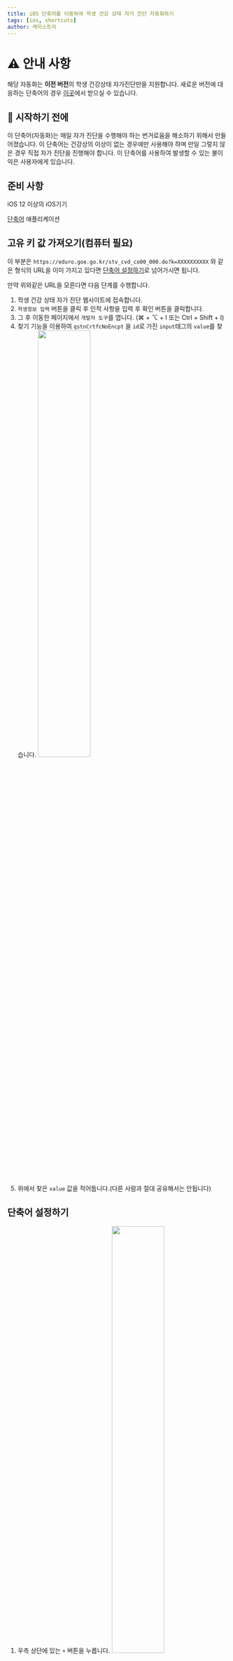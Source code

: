 ```yaml
---
title: iOS 단축어를 이용하여 학생 건강 상태 자가 진단 자동화하기
tags: [ios, shortcuts]
author: 케미스트리
---
```


# ⚠️ 안내 사항
해당 자동화는 **이전 버전**의 학생 건강상태 자가진단만을 지원합니다. 새로운 버전에 대응하는 단축어의 경우 [이곳](https://github.com/ChemistryX/self-diagnosis-ios-shortcuts)에서 받으실 수 있습니다.



## 🚨 시작하기 전에

이 단축어(자동화)는 매일 자가 진단을 수행해야 하는 번거로움을 해소하기 위해서 만들어졌습니다. 이 단축어는 건강상의 이상이 없는 경우에만 사용해야 하며 만일 그렇지 않은 경우 직접 자가 진단을 진행해야 합니다. 이 단축어를 사용하여 발생할 수 있는 불이익은 사용자에게 있습니다.

## 준비 사항

iOS 12 이상의 iOS기기

[단축어](https://apps.apple.com/kr/app/%EB%8B%A8%EC%B6%95%EC%96%B4/id915249334) 애플리케이션

## 고유 키 값 가져오기(컴퓨터 필요)

이 부분은 `https://eduro.goe.go.kr/stv_cvd_co00_000.do?k=XXXXXXXXXX` 와 같은 형식의 URL을 이미 가지고 있다면 [단축어 설정하기](#단축어-설정하기)로 넘어가시면 됩니다.

만약 위와같은 URL을 모른다면 다음 단계를 수행합니다.

1. 학생 건강 상태 자가 진단 웹사이트에 접속합니다.
2. `학생정보 입력` 버튼을 클릭 후 인적 사항을 입력 후 확인 버튼을 클릭합니다.
3. 그 후 이동한 페이지에서 `개발자 도구`를 엽니다. (⌘ + ⌥ + I 또는 Ctrl + Shift + I)
4. 찾기 기능을 이용하여 `qstnCrtfcNoEncpt` 을 `id`로 가진 `input`태그의 `value`를 찾습니다.
   <img class="fix-scale" src="/assets/images/posts/self-diagnosis-key.png" height="50%" width="50%" >
5. 위에서 찾은 `value` 값을 적어둡니다.(다른 사람과 절대 공유해서는 안됩니다)

## 단축어 설정하기

1. 우측 상단에 있는 `+` 버튼을 누릅니다.
   <img class="fix-scale" src="/assets/images/posts/self-diagnosis-automation-1.jpeg" height="50%" width="50%" >
2. `개인용 자동화 생성`을 누릅니다.
   <img class="fix-scale" src="/assets/images/posts/self-diagnosis-automation-2.jpeg" height="50%" width="50%" >
3. `특정 시간`을 누릅니다.
   <img class="fix-scale" src="/assets/images/posts/self-diagnosis-automation-3.jpeg" height="50%" width="50%" >
4. 본인의 상황에 맞게 시간을 설정합니다.
   <img class="fix-scale" src="/assets/images/posts/self-diagnosis-automation-4.jpeg" height="50%" width="50%" >
5. 텍스트 부분을 `본인 자가 진단 링크 + 위에서 찾은 키 조합`으로 변경 후 나머지 부분을 따라서 만듭니다.(변수명은 상관 없음)
   <img class="fix-scale" src="/assets/images/posts/self-diagnosis-automation-5.jpeg" height="50%" width="50%" >
6. `네트워크` 섹션에 있는 URL을 다음과 같이 변경합니다.

   예) 본인 자가 진단 링크(`https://eduro.goe.go.kr/stv_cvd_co00_000.do?k=XXXXXXXXXX`) => `https://eduro.goe.go.kr/stv_cvd_co01_000.do?qstnCrtfcNoEncpt=(위에서 설정한 키 변수)&rspns01=1&rspns02=1&rspns07=0&rspns08=0&rspns09=0`

   그 후 `더보기`를 눌러 메소드를 `POST`로 변경합니다.
   <img class="fix-scale" src="/assets/images/posts/self-diagnosis-automation-6.png" height="50%" width="50%" >

7. 여기까지만 하면 기본적인 기능 구현은 완료됩니다. 하지만 정상적으로 진행되었는지 여부를 확인할 수 없기 때문에 아래 구성을 추가합니다.

   | :-------------------------------------------------------: | :-------------------------------------------------------: |
   | ![](/assets/images/posts/self-diagnosis-automation-7.png) | ![](/assets/images/posts/self-diagnosis-automation-8.png) |

8. `자동화 편집`으로 돌아가 `실행 전에 묻기`를 해제합니다.
   <img class="fix-scale" src="/assets/images/posts/self-diagnosis-automation-9.jpeg" height="50%" width="50%" >

## 마무리

   <img class="fix-scale" src="/assets/images/posts/self-diagnosis-automation-notification.jpeg" height="50%" width="50%" >
   이렇게 iOS에서 지원하는 `단축어` 애플리케이션을 이용하여 학생 건강 상태 자가 진단을 자동화시켜보았습니다. 
   
   다시한번 말씀드리지만 이 단축어는 건강상의 이상이 없는 경우에만 사용해야 하며 만일 그렇지 않은 경우 직접 자가 진단을 진행해야 하며 이 단축어를 사용하여 발생할 수 있는 불이익은 사용자에게 있다는 점을 알아두시길 바랍니다.

감사합니다.
